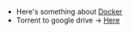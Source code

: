 - Here's something about [Docker](Docker/README.md) 
- Torrent to google drive -> [Here](torrent-to-drive/README.md)